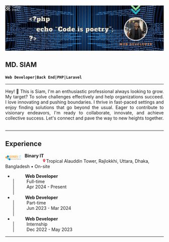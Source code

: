 ![Banner](imgs/banner.gif)  

## __MD. SIAM__  
**`Web Developer|Back End|PHP|Laravel`**  
___

<div style="text-align: justify;">
Hey! 👋 This is Siam, I'm an enthusiastic professional always looking to grow. My target? To solve challenges effectively and help organizations succeed. I love innovating and pushing boundaries. I thrive in fast-paced settings and enjoy finding solutions that go beyond the usual. Eager to contribute to visionary endeavors, I'm ready to collaborate, innovate, and achieve collective success. Let's connect and pave the way to new heights together.
</div><br>

___
## Experience

<img align="left" alt="binary-it" width="50px" src="imgs/logo.png" style="margin-top:8px;">&nbsp;&nbsp;&nbsp;__Binary IT__  
&nbsp;&nbsp;&nbsp;&nbsp;&nbsp;&nbsp;&nbsp;&nbsp;&nbsp;&nbsp;&nbsp;&nbsp;&nbsp;&nbsp;&nbsp;&nbsp;&nbsp;<img alt="location_bar" width="13x" src="imgs/location_bar.png">Tropical Alauddin Tower, Rajlokkhi, Uttara, Dhaka, Bangladesh • On-site  

- &nbsp;&nbsp;&nbsp;&nbsp;&nbsp;&nbsp;&nbsp;&nbsp;&nbsp;&nbsp;__Web Developer__  
|&nbsp;&nbsp;&nbsp;&nbsp;&nbsp;&nbsp;&nbsp;&nbsp;&nbsp;&nbsp;Full-time  
|&nbsp;&nbsp;&nbsp;&nbsp;&nbsp;&nbsp;&nbsp;&nbsp;&nbsp;&nbsp;Apr 2024 - Present  
|<br>
- &nbsp;&nbsp;&nbsp;&nbsp;&nbsp;&nbsp;&nbsp;&nbsp;&nbsp;&nbsp;__Web Developer__  
|&nbsp;&nbsp;&nbsp;&nbsp;&nbsp;&nbsp;&nbsp;&nbsp;&nbsp;&nbsp;Part-time  
|&nbsp;&nbsp;&nbsp;&nbsp;&nbsp;&nbsp;&nbsp;&nbsp;&nbsp;&nbsp;Jun 2023 - Mar 2024  
|<br>
- &nbsp;&nbsp;&nbsp;&nbsp;&nbsp;&nbsp;&nbsp;&nbsp;&nbsp;&nbsp;__Web Developer__  
|&nbsp;&nbsp;&nbsp;&nbsp;&nbsp;&nbsp;&nbsp;&nbsp;&nbsp;&nbsp;Internship  
|&nbsp;&nbsp;&nbsp;&nbsp;&nbsp;&nbsp;&nbsp;&nbsp;&nbsp;&nbsp;Dec 2022 - May 2023  
___
